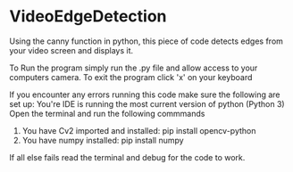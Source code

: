 # VideoEdgeDetection

Using the canny function in python, this piece of code detects edges from your video screen and displays it.

To Run the program simply run the .py file and allow access to your computers camera.
To exit the program click 'x' on your keyboard

If you encounter any errors running this code make sure the following are set up:
You're IDE is running the most current version of python (Python 3)
Open the terminal and run the following commmands
  1. You have Cv2 imported and installed:
      pip install opencv-python
  2. You have numpy installed:
     pip install numpy

If all else fails read the terminal and debug for the code to work.

